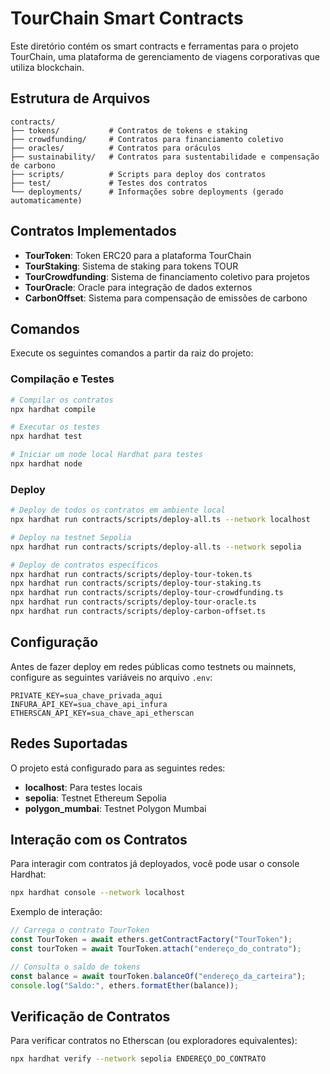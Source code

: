 # TourChain Smart Contracts

Este diretório contém os smart contracts e ferramentas para o projeto TourChain, uma plataforma de gerenciamento de viagens corporativas que utiliza blockchain.

## Estrutura de Arquivos

```
contracts/
├── tokens/           # Contratos de tokens e staking
├── crowdfunding/     # Contratos para financiamento coletivo
├── oracles/          # Contratos para oráculos
├── sustainability/   # Contratos para sustentabilidade e compensação de carbono
├── scripts/          # Scripts para deploy dos contratos
├── test/             # Testes dos contratos
└── deployments/      # Informações sobre deployments (gerado automaticamente)
```

## Contratos Implementados

- **TourToken**: Token ERC20 para a plataforma TourChain
- **TourStaking**: Sistema de staking para tokens TOUR
- **TourCrowdfunding**: Sistema de financiamento coletivo para projetos
- **TourOracle**: Oracle para integração de dados externos
- **CarbonOffset**: Sistema para compensação de emissões de carbono

## Comandos

Execute os seguintes comandos a partir da raiz do projeto:

### Compilação e Testes

```bash
# Compilar os contratos
npx hardhat compile

# Executar os testes
npx hardhat test

# Iniciar um node local Hardhat para testes
npx hardhat node
```

### Deploy

```bash
# Deploy de todos os contratos em ambiente local
npx hardhat run contracts/scripts/deploy-all.ts --network localhost

# Deploy na testnet Sepolia
npx hardhat run contracts/scripts/deploy-all.ts --network sepolia

# Deploy de contratos específicos
npx hardhat run contracts/scripts/deploy-tour-token.ts
npx hardhat run contracts/scripts/deploy-tour-staking.ts
npx hardhat run contracts/scripts/deploy-tour-crowdfunding.ts
npx hardhat run contracts/scripts/deploy-tour-oracle.ts
npx hardhat run contracts/scripts/deploy-carbon-offset.ts
```

## Configuração

Antes de fazer deploy em redes públicas como testnets ou mainnets, configure as seguintes variáveis no arquivo `.env`:

```
PRIVATE_KEY=sua_chave_privada_aqui
INFURA_API_KEY=sua_chave_api_infura
ETHERSCAN_API_KEY=sua_chave_api_etherscan
```

## Redes Suportadas

O projeto está configurado para as seguintes redes:

- **localhost**: Para testes locais
- **sepolia**: Testnet Ethereum Sepolia
- **polygon_mumbai**: Testnet Polygon Mumbai

## Interação com os Contratos

Para interagir com contratos já deployados, você pode usar o console Hardhat:

```bash
npx hardhat console --network localhost
```

Exemplo de interação:

```javascript
// Carrega o contrato TourToken
const TourToken = await ethers.getContractFactory("TourToken");
const tourToken = await TourToken.attach("endereço_do_contrato");

// Consulta o saldo de tokens
const balance = await tourToken.balanceOf("endereço_da_carteira");
console.log("Saldo:", ethers.formatEther(balance));
```

## Verificação de Contratos

Para verificar contratos no Etherscan (ou exploradores equivalentes):

```bash
npx hardhat verify --network sepolia ENDEREÇO_DO_CONTRATO
```